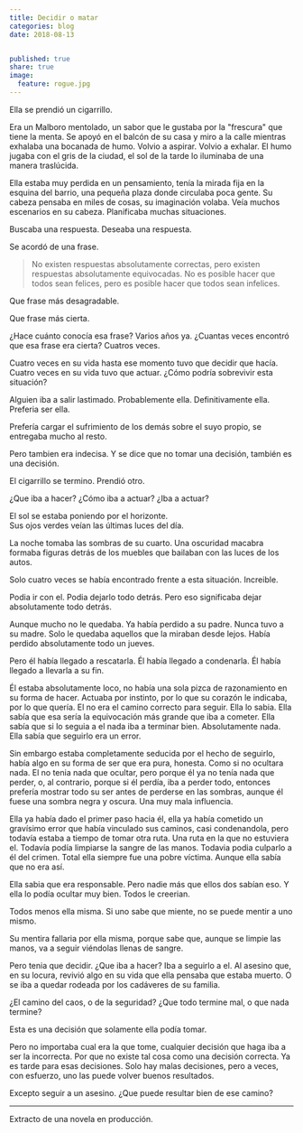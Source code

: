```yaml
---
title: Decidir o matar
categories: blog
date: 2018-08-13


published: true
share: true
image:
  feature: rogue.jpg
---
```

Ella se prendió un cigarrillo. 

Era un Malboro mentolado, un sabor que le gustaba por la "frescura" que tiene la menta. Se apoyó en el balcón de su casa y miro a la calle mientras exhalaba una bocanada de humo. Volvio a aspirar. Volvio a exhalar. El humo jugaba con el gris de la ciudad, el sol de la tarde lo iluminaba de una manera traslúcida.

Ella estaba muy perdida en un pensamiento, tenía la mirada fija en la esquina del barrio, una pequeña plaza donde circulaba poca gente. Su cabeza pensaba en miles de cosas, su imaginación volaba. Veía muchos escenarios en su cabeza. Planificaba muchas situaciones.

Buscaba una respuesta. Deseaba una respuesta.

Se acordó de una frase.

> No existen respuestas absolutamente correctas, pero existen respuestas absolutamente equivocadas. No es posible hacer que todos sean felices, pero es posible hacer que todos sean infelices.

Que frase más desagradable.

Que frase más cierta.

¿Hace cuánto conocía esa frase? Varios años ya. ¿Cuantas veces encontró que esa frase era cierta? Cuatros veces.

Cuatro veces en su vida hasta ese momento tuvo que decidir que hacía. Cuatro veces en su vida tuvo que actuar. ¿Cómo podría sobrevivir esta situación?

Alguien iba a salir lastimado. Probablemente ella. Definitivamente ella. Preferia ser ella.

Prefería cargar el sufrimiento de los demás sobre el suyo propio, se entregaba mucho al resto.

Pero tambien era indecisa. Y se dice que no tomar una decisión, también es una decisión.

El cigarrillo se termino. Prendió otro.

¿Que iba a hacer? ¿Cómo iba a actuar? ¿Iba a actuar?

El sol se estaba poniendo por el horizonte. <br>
Sus ojos verdes veían las últimas luces del día.

La noche tomaba las sombras de su cuarto. Una oscuridad macabra formaba figuras detrás de los muebles que bailaban con las luces de los autos.

Solo cuatro veces se había encontrado frente a esta situación. Increible.

Podia ir con el. Podia dejarlo todo detrás. Pero eso significaba dejar absolutamente todo detrás.

Aunque mucho no le quedaba. Ya había perdido a su padre. Nunca tuvo a su madre. Solo le quedaba aquellos que la miraban desde lejos. Había perdido absolutamente todo un jueves.

Pero él había llegado a rescatarla. Él había llegado a condenarla. Él había llegado a llevarla a su fin.

Él estaba absolutamente loco, no había una sola pizca de razonamiento en su forma de hacer. Actuaba por instinto, por lo que su corazón le indicaba, por lo que quería. El no era el camino correcto para seguir. Ella lo sabia. Ella sabía que esa sería la equivocación más grande que iba a cometer. Ella sabía que si lo seguia a el nada iba a terminar bien. Absolutamente nada. Ella sabía que seguirlo era un error.

Sin embargo estaba completamente seducida por el hecho de seguirlo, había algo en su forma de ser que era pura, honesta. Como si no ocultara nada. El no tenia nada que ocultar, pero porque él ya no tenía nada que perder, o, al contrario, porque si él perdía, iba a perder todo, entonces prefería mostrar todo su ser antes de perderse en las sombras, aunque él fuese una sombra negra y oscura. Una muy mala influencia.

Ella ya había dado el primer paso hacia él, ella ya había cometido un gravísimo error que había vinculado sus caminos, casi condenandola, pero todavía estaba a tiempo de tomar otra ruta. Una ruta en la que no estuviera el. Todavía podía limpiarse la sangre de las manos. Todavia podia culparlo a él del crimen. Total ella siempre fue una pobre víctima. Aunque ella sabía que no era así.

Ella sabia que era responsable. Pero nadie más que ellos dos sabían eso. Y ella lo podía ocultar muy bien. Todos le creerian.

Todos menos ella misma. Si uno sabe que miente, no se puede mentir a uno mismo.

Su mentira fallaria por ella misma, porque sabe que, aunque se limpie las manos, va a seguir viéndolas llenas de sangre.

Pero tenia que decidir. ¿Que iba a hacer? Iba a seguirlo a el. Al asesino que, en su locura, revivió algo en su vida que ella pensaba que estaba muerto. O se iba a quedar rodeada por los cadáveres de su familia.

¿El camino del caos, o de la seguridad? ¿Que todo termine mal, o que nada termine?

Esta es una decisión que solamente ella podía tomar.

Pero no importaba cual era la que tome, cualquier decisión que haga iba a ser la incorrecta. Por que no existe tal cosa como una decisión correcta. Ya es tarde para esas decisiones. Solo hay malas decisiones, pero a veces, con esfuerzo, uno las puede volver buenos resultados.

Excepto seguir a un asesino. ¿Que puede resultar bien de ese camino?

---

Extracto de una novela en producción.
